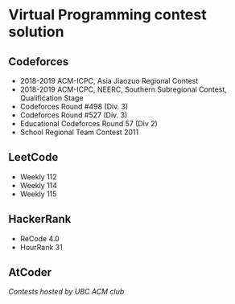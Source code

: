 # Virtual Programming contest solution

## Codeforces
* 2018-2019 ACM-ICPC, Asia Jiaozuo Regional Contest  
* 2018-2019 ACM-ICPC, NEERC, Southern Subregional Contest, Qualification Stage  
* Codeforces Round #498 (Div. 3)  
* Codeforces Round #527 (Div. 3)  
* Educational Codeforces Round 57 (Div 2)  
* School Regional Team Contest 2011  

## LeetCode

* Weekly 112  
* Weekly 114  
* Weekly 115  

## HackerRank

* ReCode 4.0  
* HourRank 31  

## AtCoder

<i>Contests hosted by UBC ACM club</i>

